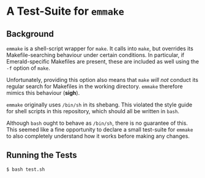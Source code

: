 # A Test-Suite for `emmake`

## Background

`emmake` is a shell-script wrapper for `make`. It calls into `make`,
but overrides its Makefile-searching behaviour under certain
conditions. In particular, if Emerald-specific Makefiles are present,
these are included as well using the `-f` option of `make`.

Unfortunately, providing this option also means that `make` _will not_
conduct its regular search for Makefiles in the working directory.
`emmake` therefore mimics this behaviour (**sigh**).

`emmake` originally uses `/bin/sh` in its shebang. This violated the
style guide for shell scripts in this repository, which should all be
written in `bash`.

Although `bash` ought to behave as `/bin/sh`, there is no guarantee of
this. This seemed like a fine opportunity to declare a small
test-suite for `emmake` to also completely understand how it works
before making any changes.

## Running the Tests

```
$ bash test.sh
```
